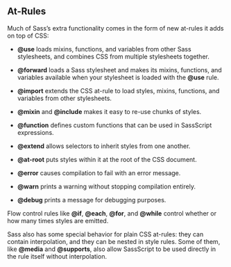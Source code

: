 ## At-Rules

Much of Sass’s extra functionality comes in the form of new at-rules it adds on top of CSS:

- **@use** loads mixins, functions, and variables from other Sass stylesheets, and combines CSS from multiple stylesheets together.

- **@forward** loads a Sass stylesheet and makes its mixins, functions, and variables available when your stylesheet is loaded with the **@use** rule.

- **@import** extends the CSS at-rule to load styles, mixins, functions, and variables from other stylesheets.

- **@mixin** and **@include** makes it easy to re-use chunks of styles.

- **@function** defines custom functions that can be used in SassScript expressions.

- **@extend** allows selectors to inherit styles from one another.

- **@at-root** puts styles within it at the root of the CSS document.

- **@error** causes compilation to fail with an error message.

- **@warn** prints a warning without stopping compilation entirely.

- **@debug** prints a message for debugging purposes.

Flow control rules like **@if**, **@each**, **@for**, and **@while** control whether or how many times styles are emitted.

Sass also has some special behavior for plain CSS at-rules: they can contain interpolation, and they can be nested in style rules. Some of them, like **@media** and **@supports**, also allow SassScript to be used directly in the rule itself without interpolation.